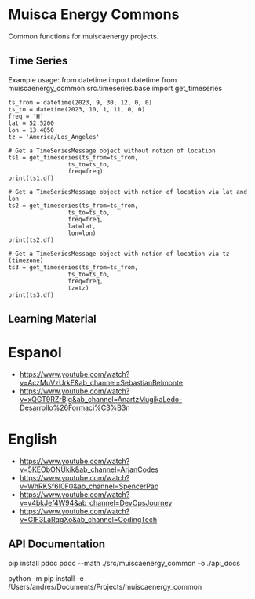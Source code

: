 # Muisca Energy Commons
Common functions for muiscaenergy projects.

## Time Series

Example usage:
    from datetime import datetime
    from muiscaenergy_common.src.timeseries.base import get_timeseries


    ts_from = datetime(2023, 9, 30, 12, 0, 0)
    ts_to = datetime(2023, 10, 1, 11, 0, 0)
    freq = 'H'
    lat = 52.5200
    lon = 13.4050
    tz = 'America/Los_Angeles'

    # Get a TimeSeriesMessage object without notion of location
    ts1 = get_timeseries(ts_from=ts_from,
                     ts_to=ts_to,
                     freq=freq)
    print(ts1.df)

    # Get a TimeSeriesMessage object with notion of location via lat and lon
    ts2 = get_timeseries(ts_from=ts_from,
                     ts_to=ts_to,
                     freq=freq,
                     lat=lat,
                     lon=lon)
    print(ts2.df)

    # Get a TimeSeriesMessage object with notion of location via tz (timezone)
    ts3 = get_timeseries(ts_from=ts_from,
                     ts_to=ts_to,
                     freq=freq,
                     tz=tz)
    print(ts3.df)


## Learning Material
# Espanol
* https://www.youtube.com/watch?v=AczMuVzUrkE&ab_channel=SebastianBelmonte
* https://www.youtube.com/watch?v=xQGT9RZrBjg&ab_channel=AnartzMugikaLedo-Desarrollo%26Formaci%C3%B3n

# English
* https://www.youtube.com/watch?v=5KEObONUkik&ab_channel=ArjanCodes
* https://www.youtube.com/watch?v=WhRKSf6I0F0&ab_channel=SpencerPao
* https://www.youtube.com/watch?v=v4bkJef4W94&ab_channel=DevOpsJourney
* https://www.youtube.com/watch?v=GIF3LaRqgXo&ab_channel=CodingTech


## API Documentation
pip install pdoc
pdoc --math ./src/muiscaenergy_common -o ./api_docs

python -m pip install -e /Users/andres/Documents/Projects/muiscaenergy_common